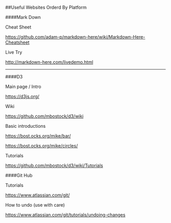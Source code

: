 ##Useful Websites Orderd By Platform

####Mark Down

Cheat Sheet

https://github.com/adam-p/markdown-here/wiki/Markdown-Here-Cheatsheet


Live Try

http://markdown-here.com/livedemo.html

---
	
####D3

Main page / Intro

https://d3js.org/


Wiki

https://github.com/mbostock/d3/wiki


Basic introductions

https://bost.ocks.org/mike/bar/

https://bost.ocks.org/mike/circles/


Tutorials

https://github.com/mbostock/d3/wiki/Tutorials

####Git Hub

Tutorials

https://www.atlassian.com/git/

How to undo (use with care)

https://www.atlassian.com/git/tutorials/undoing-changes
